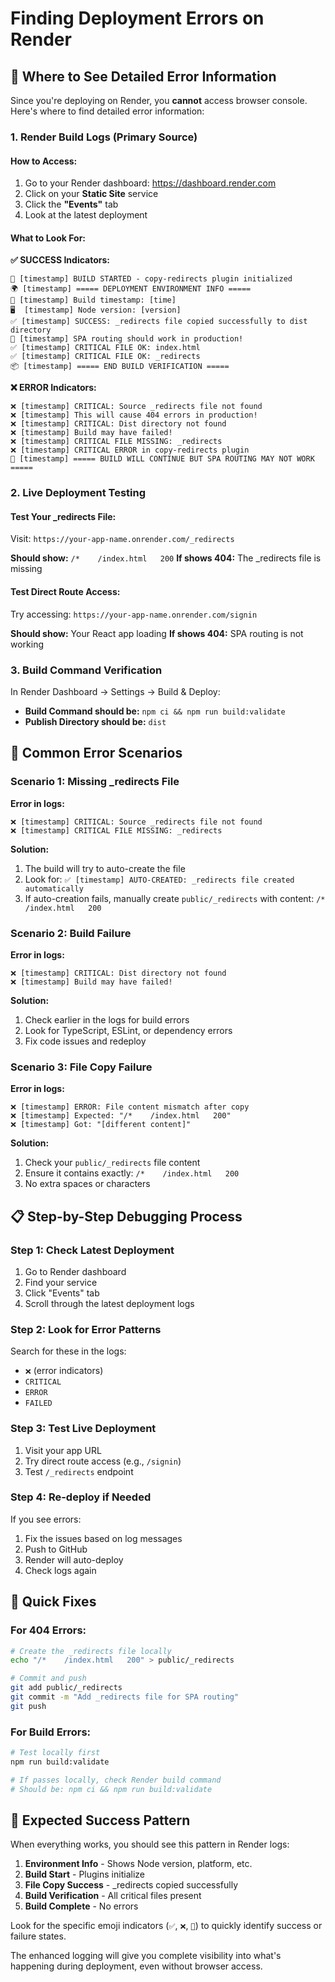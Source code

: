 # Finding Deployment Errors on Render

## 🚨 Where to See Detailed Error Information

Since you're deploying on Render, you **cannot** access browser console. Here's where to find detailed error information:

### 1. **Render Build Logs** (Primary Source)

#### How to Access:
1. Go to your Render dashboard: https://dashboard.render.com
2. Click on your **Static Site** service
3. Click the **"Events"** tab
4. Look at the latest deployment

#### What to Look For:

**✅ SUCCESS Indicators:**
```
🚀 [timestamp] BUILD STARTED - copy-redirects plugin initialized
🌍 [timestamp] ===== DEPLOYMENT ENVIRONMENT INFO =====
📅 [timestamp] Build timestamp: [time]
🖥️  [timestamp] Node version: [version]
✅ [timestamp] SUCCESS: _redirects file copied successfully to dist directory
🎉 [timestamp] SPA routing should work in production!
✅ [timestamp] CRITICAL FILE OK: index.html
✅ [timestamp] CRITICAL FILE OK: _redirects
📦 [timestamp] ===== END BUILD VERIFICATION =====
```

**❌ ERROR Indicators:**
```
❌ [timestamp] CRITICAL: Source _redirects file not found
❌ [timestamp] This will cause 404 errors in production!
❌ [timestamp] CRITICAL: Dist directory not found
❌ [timestamp] Build may have failed!
❌ [timestamp] CRITICAL FILE MISSING: _redirects
❌ [timestamp] CRITICAL ERROR in copy-redirects plugin
🚨 [timestamp] ===== BUILD WILL CONTINUE BUT SPA ROUTING MAY NOT WORK =====
```

### 2. **Live Deployment Testing**

#### Test Your _redirects File:
Visit: `https://your-app-name.onrender.com/_redirects`

**Should show:** `/*    /index.html   200`
**If shows 404:** The _redirects file is missing

#### Test Direct Route Access:
Try accessing: `https://your-app-name.onrender.com/signin`

**Should show:** Your React app loading
**If shows 404:** SPA routing is not working

### 3. **Build Command Verification**

In Render Dashboard → Settings → Build & Deploy:
- **Build Command should be:** `npm ci && npm run build:validate`
- **Publish Directory should be:** `dist`

## 🔧 Common Error Scenarios

### Scenario 1: Missing _redirects File
**Error in logs:**
```
❌ [timestamp] CRITICAL: Source _redirects file not found
❌ [timestamp] CRITICAL FILE MISSING: _redirects
```

**Solution:**
1. The build will try to auto-create the file
2. Look for: `✅ [timestamp] AUTO-CREATED: _redirects file created automatically`
3. If auto-creation fails, manually create `public/_redirects` with content: `/*    /index.html   200`

### Scenario 2: Build Failure
**Error in logs:**
```
❌ [timestamp] CRITICAL: Dist directory not found
❌ [timestamp] Build may have failed!
```

**Solution:**
1. Check earlier in the logs for build errors
2. Look for TypeScript, ESLint, or dependency errors
3. Fix code issues and redeploy

### Scenario 3: File Copy Failure
**Error in logs:**
```
❌ [timestamp] ERROR: File content mismatch after copy
❌ [timestamp] Expected: "/*    /index.html   200"
❌ [timestamp] Got: "[different content]"
```

**Solution:**
1. Check your `public/_redirects` file content
2. Ensure it contains exactly: `/*    /index.html   200`
3. No extra spaces or characters

## 📋 Step-by-Step Debugging Process

### Step 1: Check Latest Deployment
1. Go to Render dashboard
2. Find your service
3. Click "Events" tab
4. Scroll through the latest deployment logs

### Step 2: Look for Error Patterns
Search for these in the logs:
- `❌` (error indicators)
- `CRITICAL`
- `ERROR`
- `FAILED`

### Step 3: Test Live Deployment
1. Visit your app URL
2. Try direct route access (e.g., `/signin`)
3. Test `/_redirects` endpoint

### Step 4: Re-deploy if Needed
If you see errors:
1. Fix the issues based on log messages
2. Push to GitHub
3. Render will auto-deploy
4. Check logs again

## 🎯 Quick Fixes

### For 404 Errors:
```bash
# Create the _redirects file locally
echo "/*    /index.html   200" > public/_redirects

# Commit and push
git add public/_redirects
git commit -m "Add _redirects file for SPA routing"
git push
```

### For Build Errors:
```bash
# Test locally first
npm run build:validate

# If passes locally, check Render build command
# Should be: npm ci && npm run build:validate
```

## 🚀 Expected Success Pattern

When everything works, you should see this pattern in Render logs:

1. **Environment Info** - Shows Node version, platform, etc.
2. **Build Start** - Plugins initialize
3. **File Copy Success** - _redirects copied successfully  
4. **Build Verification** - All critical files present
5. **Build Complete** - No errors

Look for the specific emoji indicators (`✅`, `❌`, `🚨`) to quickly identify success or failure states.

The enhanced logging will give you complete visibility into what's happening during deployment, even without browser access. 